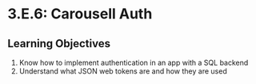 # 3.E.6: Carousell Auth

## Learning Objectives

1. Know how to implement authentication in an app with a SQL backend
2. Understand what JSON web tokens are and how they are used
